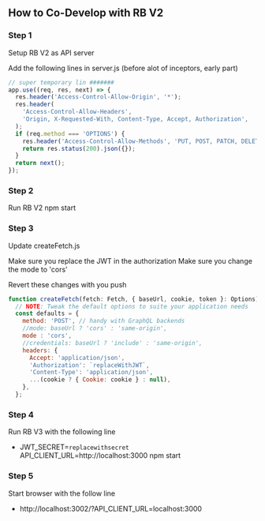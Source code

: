 ## How to Co-Develop with RB V2

### Step 1

Setup RB V2 as API server

Add the following lines in server.js (before alot of inceptors, early part)

```js
// super temporary lin #######
app.use((req, res, next) => {
  res.header('Access-Control-Allow-Origin', '*');
  res.header(
    'Access-Control-Allow-Headers',
    'Origin, X-Requested-With, Content-Type, Accept, Authorization',
  );
  if (req.method === 'OPTIONS') {
    res.header('Access-Control-Allow-Methods', 'PUT, POST, PATCH, DELETE, GET');
    return res.status(200).json({});
  }
  return next();
});
```

### Step 2
Run RB V2 npm start

### Step 3
Update createFetch.js

Make sure you replace the JWT in the authorization
Make sure you change the mode to 'cors'

Revert these changes with you push

```js
function createFetch(fetch: Fetch, { baseUrl, cookie, token }: Options) {  
  // NOTE: Tweak the default options to suite your application needs  
  const defaults = {
    method: 'POST', // handy with GraphQL backends
    //mode: baseUrl ? 'cors' : 'same-origin',
    mode : 'cors',
    //credentials: baseUrl ? 'include' : 'same-origin',
    headers: {
      Accept: 'application/json',
      'Authorization': `replaceWithJWT`,
      'Content-Type': 'application/json',
      ...(cookie ? { Cookie: cookie } : null),
    },
  };
```

### Step 4
Run RB V3 with the following line

* JWT_SECRET=`replacewithsecret` API_CLIENT_URL=http://localhost:3000 npm start

### Step 5
Start browser with the follow line

* http://localhost:3002/?API_CLIENT_URL=localhost:3000




